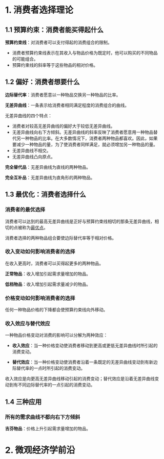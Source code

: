 # 1. 消费者选择理论

## 1.1 预算约束：消费者能买得起什么

**预算约束线**：对消费者可以支付得起的消费组合的限制。

- 消费者预算约束线表示在其收入与物品价格为既定时，他可以购买的不同物品的可能组合。
- 预算约束线的斜率等于这些物品的相对价格。

## 1.2 偏好：消费者想要什么

**边际替代率**：消费者愿意以一种物品交换另一种物品的比率。

**无差异曲线**：一条表示给消费者相同满足程度的消费组合的曲线。

无差异曲线的四个特点：

- 消费者对较高无差异曲线的偏好大于较低无差异曲线。
- 无差异曲线向右下方倾斜。无差异曲线的斜率反映了消费者愿意用一种物品替代另一种物品的比率。在大多数情况下，消费者两种物品都喜欢。因此，如果要减少一种物品的量，为了使消费者同样满足，就必须增加另一种物品的量。
- 无差异曲线不相交。
- 无差异曲线凸向原点。

**完全替代品**：无差异曲线为直线的两种物品。

**完全互补品**：无差异曲线为直角形的两种物品。

## 1.3 最优化：消费者选择什么

### 消费者的最优选择

消费者可以达到的最高无差异曲线是正好与预算约束线相切的那条无差异曲线，相切的点被称为<u>最优点</u>。

消费者选择的两种物品组合要使边际替代率等于相对价格。

### 收入变动如何影响消费者的选择

在收入更高时，消费者可以买得起更多的两种物品。

**正常物品**：收入增加引起需求量增加的物品。

**低档物品**：收入增加引起需求量减少的物品。

### 价格变动如何影响消费者的选择

任何一种物品价格的下降都会使预算约束线向外移动。

### 收入效应与替代效应

一种物品价格变动对消费的影响可以分解为两种效应：

- **收入效应**：当一种价格变动使消费者移动到更高或更低无差异曲线时所引起的消费变动。

- **替代效应**：当一种价格变动使消费者沿着一条既定的无差异曲线变动到有新边际替代率的一点时所引起的消费变动。

收入效应是向更高无差异曲线移动引起的消费变动；替代效应是沿着无差异曲线变动到有不同边际替代率的一点引起的消费变动。

## 1.4 三种应用

### 所有的需求曲线不都向右下方倾斜

**吉芬物品**：价格上升引起需求量增加的物品。

### 

# 2. 微观经济学前沿

